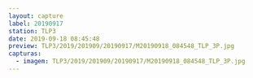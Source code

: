 ```yaml
---
layout: capture
label: 20190917
station: TLP3
date: 2019-09-18 08:45:48
preview: TLP3/2019/201909/20190917/M20190918_084548_TLP_3P.jpg
capturas:
  - imagem: TLP3/2019/201909/20190917/M20190918_084548_TLP_3P.jpg
---
```

